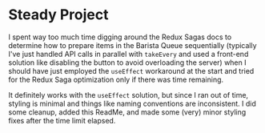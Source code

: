 # Steady Project

I spent way too much time digging around the Redux Sagas docs to determine how to prepare items in the Barista Queue sequentially (typically I've just handled API calls in parallel with `takeEvery` and used a front-end solution like disabling the button to avoid overloading the server) when I should have just employed the `useEffect` workaround at the start and tried for the Redux Saga optimization only if there was time remaining.

It definitely works with the `useEffect` solution, but since I ran out of time, styling is minimal and things like naming conventions are inconsistent. I did some cleanup, added this ReadMe, and made some (very) minor styling fixes after the time limit elapsed.

